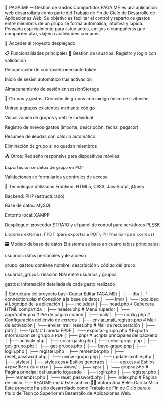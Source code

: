 💸 PAGA.ME — Gestión de Gastos Compartidos
PAGA.ME es una aplicación web desarrollada como parte del Trabajo de Fin de Ciclo de Desarrollo de Aplicaciones Web. Su objetivo es facilitar el control y reparto de gastos entre miembros de un grupo de forma automática, intuitiva y rápida. Pensada especialmente para estudiantes, amigos o compañeros que comparten piso, viajes o actividades comunes.

🔗 Acceder al proyecto desplegado

📋 Funcionalidades principales
👤 Gestión de usuarios:
Registro y login con validación

Recuperación de contraseña mediante token

Inicio de sesión automático tras activación

Almacenamiento de sesión en sessionStorage

👥 Grupos y gastos:
Creación de grupos con código único de invitación

Unirse a grupos existentes mediante código

Visualización de grupos y detalle individual

Registro de nuevos gastos (importe, descripción, fecha, pagador)

Resumen de deudas con cálculo automático

Eliminación de grupo si no quedan miembros

📤 Otros:
Rediseño responsive para dispositivos móviles

Exportación de datos de grupo en PDF

Validaciones de formularios y controles de acceso

🧪 Tecnologías utilizadas
Frontend: HTML5, CSS3, JavaScript, jQuery

Backend: PHP (estructurado)

Base de datos: MySQL

Entorno local: XAMPP

Despliegue: proveedor STRATO y el panel de control para servidores PLESK

Librerías externas: FPDF (para exportar a PDF), PHPmailer (para correos)

🗃️ Modelo de base de datos
El sistema se basa en cuatro tablas principales:

usuarios: datos personales y de acceso

grupo_gastos: contiene nombre, descripción y código del grupo

usuarios_grupos: relación N:M entre usuarios y grupos

gastos: información detallada de cada gasto realizado

📁 Estructura del proyecto
bash
Copiar
Editar
PAGA.ME/
│
├── db/
│   └── connection.php                  # Conexión a la base de datos
│
├── img/
│   └── logo.jpeg                       # Logotipo de la aplicación
│
├── includes/
│   ├── head.php                        # Cabecera HTML compartida
│   ├── header.php                      # Menú superior
│   └── app/footer.php                  # Pie de página común
│
├── mail/
│   ├── config.php                      # Configuración del envío de correos
│   ├── enviar_mail_registro.php       # Mail de activación
│   └── enviar_mail_reset.php          # Mail de recuperación
│
├── pdf/
│   ├── fpdf/                           # Librería FPDF
│   └── exportar-grupo.php             # Exporta información del grupo a PDF
│
├── php/                                # Scripts principales del backend
│   ├── activate.php
│   ├── crear-gasto.php
│   ├── crear-grupo.php
│   ├── get-grupo.php
│   ├── get-grupos.php
│   ├── leave-grupo.php
│   ├── login.php
│   ├── register.php
│   ├── remember.php
│   ├── reset_password.php
│   ├── unirse-grupo.php
│   └── update-profile.php
│
├── styles/
│   ├── styles.css                      # Estilos generales
│   └── app.css                         # Estilos específicos de vistas
│
├── views/
│   ├── app/
│   │   └── grupos.php                  # Página principal del usuario logueado
│   ├── login.php
│   ├── register.php
│   ├── remember.php
│   └── reset_password.php
│
├── index.php                           # Página de inicio
└── README.md                           # Este archivo
👩‍💻 Autora
Ana Belén García Milla
Este proyecto ha sido desarrollado como Trabajo de Fin de Ciclo para el título de Técnico Superior en Desarrollo de Aplicaciones Web.
